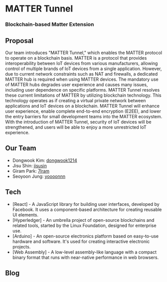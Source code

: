 # MATTER Tunnel

### Blockchain-based Matter Extension

## Proposal

Our team introduces "MATTER Tunnel," which enables the MATTER protocol to operate on a blockchain basis. MATTER is a protocol that provides interoperability between IoT devices from various manufacturers, allowing control of multiple brands of IoT devices from a single application. However, due to current network constraints such as NAT and firewalls, a dedicated MATTER hub is required when using MATTER devices.
The mandatory use of MATTER hubs degrades user experience and causes many issues, including user dependence on specific platforms. MATTER Tunnel resolves these current limitations of MATTER by utilizing blockchain technology. This technology operates as if creating a virtual private network between applications and IoT devices on a blockchain.
MATTER Tunnel will enhance user experience, enable complete end-to-end encryption (E2EE), and lower the entry barriers for small development teams into the MATTER ecosystem. With the introduction of MATTER Tunnel, security of IoT devices will be strengthened, and users will be able to enjoy a more unrestricted IoT experience.

## Our Team

- Dongwook Kim: [dongwook1214](https://github.com/dongwook1214)
- Jisu Shin: [jisusin](https://github.com/jisusin)
- Giram Park: [7lram](https://github.com/7lram)
- Seoyoon Jung: [yoooonnn](https://github.com/yoooonnn)

## Tech

- [React] -
  A JavaScript library for building user interfaces, developed by Facebook. It uses a component-based architecture for creating reusable UI elements.
- [Hyperledger] -
  An umbrella project of open-source blockchains and related tools, started by the Linux Foundation, designed for enterprise use.
- [Arduino] -
  An open-source electronics platform based on easy-to-use hardware and software. It's used for creating interactive electronic projects.
- [Web Assembly] -
  A low-level assembly-like language with a compact binary format that runs with near-native performance in web browsers.

## Blog
